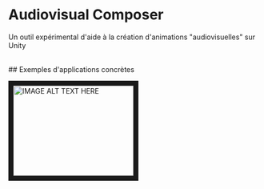 # Audiovisual Composer
Un outil expérimental d'aide à la création d'animations "audiovisuelles" sur Unity

<br />
## Exemples d'applications concrètes





<a href="http://www.youtube.com/watch?feature=player_embedded&v=YOUTUBE_VIDEO_ID_HERE
" target="_blank"><img src="http://img.youtube.com/vi/YOUTUBE_VIDEO_ID_HERE/0.jpg" 
alt="IMAGE ALT TEXT HERE" width="240" height="180" border="10" /></a>
